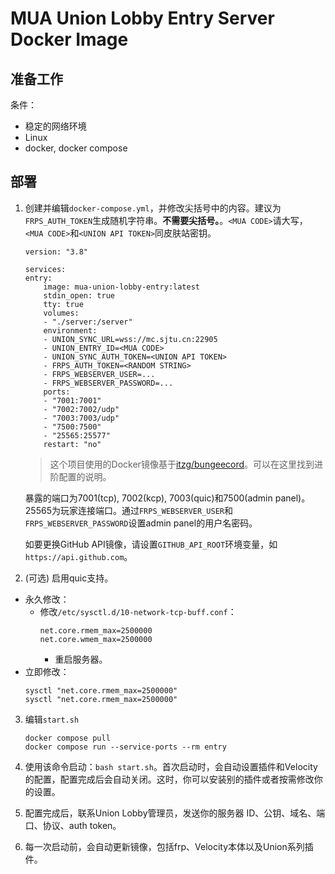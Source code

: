 # MUA Union Lobby Entry Server Docker Image
## 准备工作
条件：
- 稳定的网络环境
- Linux
- docker, docker compose

## 部署
1. 创建并编辑`docker-compose.yml`，并修改尖括号中的内容。建议为`FRPS_AUTH_TOKEN`生成随机字符串。**不需要尖括号。**。`<MUA CODE>`请大写，`<MUA CODE>`和`<UNION API TOKEN>`同皮肤站密钥。

    ```
    version: "3.8"

    services:
    entry:
        image: mua-union-lobby-entry:latest
        stdin_open: true
        tty: true
        volumes:
        - "./server:/server"
        environment:
        - UNION_SYNC_URL=wss://mc.sjtu.cn:22905
        - UNION_ENTRY_ID=<MUA CODE>
        - UNION_SYNC_AUTH_TOKEN=<UNION API TOKEN>
        - FRPS_AUTH_TOKEN=<RANDOM STRING>
        - FRPS_WEBSERVER_USER=...
        - FRPS_WEBSERVER_PASSWORD=...
        ports:
        - "7001:7001"
        - "7002:7002/udp"
        - "7003:7003/udp"
        - "7500:7500"
        - "25565:25577"
        restart: "no"
    ```

    > 这个项目使用的Docker镜像基于[itzg/bungeecord](https://hub.docker.com/r/itzg/bungeecord)。可以在这里找到进阶配置的说明。
    
    暴露的端口为7001(tcp), 7002(kcp), 7003(quic)和7500(admin panel)。25565为玩家连接端口。通过`FRPS_WEBSERVER_USER`和`FRPS_WEBSERVER_PASSWORD`设置admin panel的用户名密码。

    如要更换GitHub API镜像，请设置`GITHUB_API_ROOT`环境变量，如`https://api.github.com`。

2. (可选) 启用quic支持。
  - 永久修改：
    - 修改`/etc/sysctl.d/10-network-tcp-buff.conf`：
        ```
        net.core.rmem_max=2500000
        net.core.wmem_max=2500000
        ```
      - 重启服务器。
  - 立即修改：
    ```
    sysctl "net.core.rmem_max=2500000"
    sysctl "net.core.rmem_max=2500000"
    ```

3. 编辑`start.sh`
    ```
    docker compose pull
    docker compose run --service-ports --rm entry
    ```

4. 使用该命令启动：`bash start.sh`。首次启动时，会自动设置插件和Velocity的配置，配置完成后会自动关闭。这时，你可以安装别的插件或者按需修改你的设置。

5. 配置完成后，联系Union Lobby管理员，发送你的服务器 ID、公钥、域名、端口、协议、auth token。

6. 每一次启动前，会自动更新镜像，包括frp、Velocity本体以及Union系列插件。
